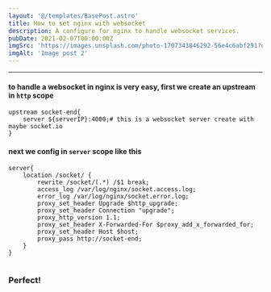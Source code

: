 ```yaml
---
layout: '@/templates/BasePost.astro'
title: How to set nginx with websocket
description: A configure for nginx to handle websocket services.
pubDate: 2021-02-07T00:00:00Z
imgSrc: 'https://images.unsplash.com/photo-1707343846292-56e4c6abf291?q=80&w=2940&auto=format&fit=crop&ixlib=rb-4.0.3&ixid=M3wxMjA3fDF8MHxwaG90by1wYWdlfHx8fGVufDB8fHx8fA%3D%3D'
imgAlt: 'Image post 2'
---
```


---

#### to handle a websocket in nginx is very easy, first we create an upstream in `http` scope

```
upstream socket-end{
    server ${serverIP}:4000;# this is a websocket server create with maybe socket.io
}
```

#### next we config in `server` scope like this 
```
server{
    location /socket/ {
        rewrite /socket/(.*) /$1 break;
        access_log /var/log/nginx/socket.access.log;
        error_log /var/log/nginx/socket.error.log;
        proxy_set_header Upgrade $http_upgrade;
        proxy_set_header Connection "upgrade";
        proxy_http_version 1.1;
        proxy_set_header X-Forwarded-For $proxy_add_x_forwarded_for;
        proxy_set_header Host $host;
        proxy_pass http://socket-end;
    }
}


```

### Perfect!